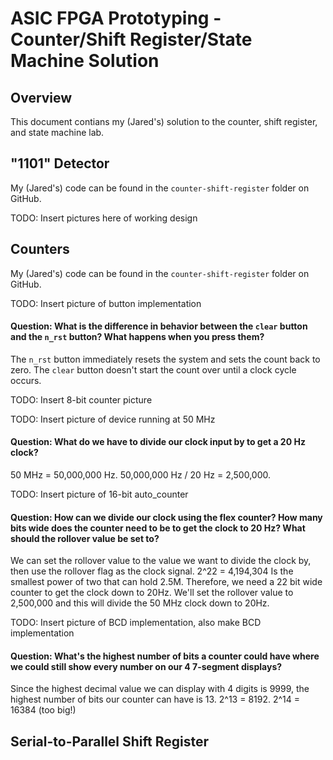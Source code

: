 # ASIC FPGA Prototyping - Counter/Shift Register/State Machine Solution
## Overview
This document contians my (Jared's) solution to the counter, shift register, and state machine lab.

## "1101" Detector
My (Jared's) code can be found in the `counter-shift-register` folder on GitHub. 

TODO: Insert pictures here of working design

## Counters
My (Jared's) code can be found in the `counter-shift-register` folder on GitHub. 

TODO: Insert picture of button implementation

#### Question: What is the difference in behavior between the `clear` button and the `n_rst` button? What happens when you press them?
The `n_rst` button immediately resets the system and sets the count back to zero. The `clear` button doesn't start the count over until a clock cycle occurs.

TODO: Insert 8-bit counter picture

TODO: Insert picture of device running at 50 MHz

#### Question: What do we have to divide our clock input by to get a 20 Hz clock?
50 MHz = 50,000,000 Hz. 50,000,000 Hz / 20 Hz = 2,500,000.

TODO: Insert picture of 16-bit auto_counter

#### Question: How can we divide our clock using the flex counter? How many bits wide does the counter need to be to get the clock to 20 Hz? What should the rollover value be set to? 
We can set the rollover value to the value we want to divide the clock by, then use the rollover flag as the clock signal. 2^22 = 4,194,304 Is the smallest power of two that can hold 2.5M. Therefore, we need a 22 bit wide counter to get the clock down to 20Hz. We'll set the rollover value to 2,500,000 and this will divide the 50 MHz clock down to 20Hz. 

TODO: Insert picture of BCD implementation, also make BCD implementation

#### Question: What's the highest number of bits a counter could have where we could still show every number on our 4 7-segment displays?
Since the highest decimal value we can display with 4 digits is 9999, the highest number of bits our counter can have is 13. 2^13 = 8192. 2^14 = 16384 (too big!)

## Serial-to-Parallel Shift Register
